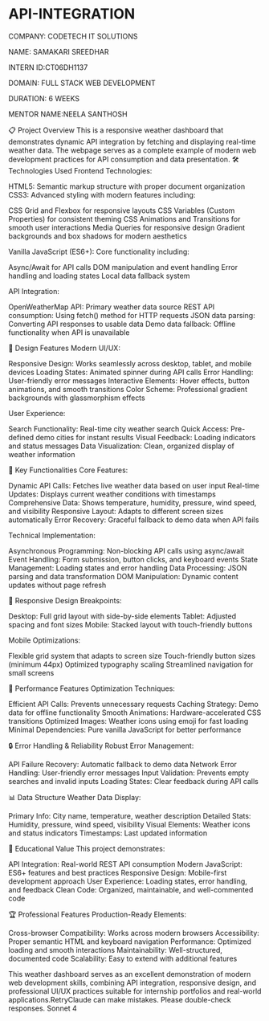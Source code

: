 # API-INTEGRATION
COMPANY: CODETECH IT SOLUTIONS

NAME: SAMAKARI SREEDHAR

INTERN ID:CT06DH1137

DOMAIN: FULL STACK WEB DEVELOPMENT

DURATION: 6 WEEKS

MENTOR NAME:NEELA SANTHOSH

📋 Project Overview
This is a responsive weather dashboard that demonstrates dynamic API integration by fetching and displaying real-time weather data. The webpage serves as a complete example of modern web development practices for API consumption and data presentation.
🛠️ Technologies Used
Frontend Technologies:

HTML5: Semantic markup structure with proper document organization
CSS3: Advanced styling with modern features including:

CSS Grid and Flexbox for responsive layouts
CSS Variables (Custom Properties) for consistent theming
CSS Animations and Transitions for smooth user interactions
Media Queries for responsive design
Gradient backgrounds and box shadows for modern aesthetics


Vanilla JavaScript (ES6+): Core functionality including:

Async/Await for API calls
DOM manipulation and event handling
Error handling and loading states
Local data fallback system



API Integration:

OpenWeatherMap API: Primary weather data source
REST API consumption: Using fetch() method for HTTP requests
JSON data parsing: Converting API responses to usable data
Demo data fallback: Offline functionality when API is unavailable

🎨 Design Features
Modern UI/UX:

Responsive Design: Works seamlessly across desktop, tablet, and mobile devices
Loading States: Animated spinner during API calls
Error Handling: User-friendly error messages
Interactive Elements: Hover effects, button animations, and smooth transitions
Color Scheme: Professional gradient backgrounds with glassmorphism effects

User Experience:

Search Functionality: Real-time city weather search
Quick Access: Pre-defined demo cities for instant results
Visual Feedback: Loading indicators and status messages
Data Visualization: Clean, organized display of weather information

🔧 Key Functionalities
Core Features:

Dynamic API Calls: Fetches live weather data based on user input
Real-time Updates: Displays current weather conditions with timestamps
Comprehensive Data: Shows temperature, humidity, pressure, wind speed, and visibility
Responsive Layout: Adapts to different screen sizes automatically
Error Recovery: Graceful fallback to demo data when API fails

Technical Implementation:

Asynchronous Programming: Non-blocking API calls using async/await
Event Handling: Form submission, button clicks, and keyboard events
State Management: Loading states and error handling
Data Processing: JSON parsing and data transformation
DOM Manipulation: Dynamic content updates without page refresh

📱 Responsive Design
Breakpoints:

Desktop: Full grid layout with side-by-side elements
Tablet: Adjusted spacing and font sizes
Mobile: Stacked layout with touch-friendly buttons

Mobile Optimizations:

Flexible grid system that adapts to screen size
Touch-friendly button sizes (minimum 44px)
Optimized typography scaling
Streamlined navigation for small screens

🚀 Performance Features
Optimization Techniques:

Efficient API Calls: Prevents unnecessary requests
Caching Strategy: Demo data for offline functionality
Smooth Animations: Hardware-accelerated CSS transitions
Optimized Images: Weather icons using emoji for fast loading
Minimal Dependencies: Pure vanilla JavaScript for better performance

🔒 Error Handling & Reliability
Robust Error Management:

API Failure Recovery: Automatic fallback to demo data
Network Error Handling: User-friendly error messages
Input Validation: Prevents empty searches and invalid inputs
Loading States: Clear feedback during API calls

📊 Data Structure
Weather Data Display:

Primary Info: City name, temperature, weather description
Detailed Stats: Humidity, pressure, wind speed, visibility
Visual Elements: Weather icons and status indicators
Timestamps: Last updated information

🎯 Educational Value
This project demonstrates:

API Integration: Real-world REST API consumption
Modern JavaScript: ES6+ features and best practices
Responsive Design: Mobile-first development approach
User Experience: Loading states, error handling, and feedback
Clean Code: Organized, maintainable, and well-commented code

🏆 Professional Features
Production-Ready Elements:

Cross-browser Compatibility: Works across modern browsers
Accessibility: Proper semantic HTML and keyboard navigation
Performance: Optimized loading and smooth interactions
Maintainability: Well-structured, documented code
Scalability: Easy to extend with additional features

This weather dashboard serves as an excellent demonstration of modern web development skills, combining API integration, responsive design, and professional UI/UX practices suitable for internship portfolios and real-world applications.RetryClaude can make mistakes. Please double-check responses. Sonnet 4
